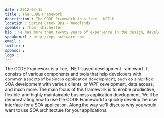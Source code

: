 ```yaml
---
date : 2012-03-15
title : The CODE Framework
description : The CODE Framework is a free, .NET-b
location : Spring Creek BBQ - Woodlands
speaker : Thom  Chichester
bio : He has more than twenty years of experience in the design, development, implementation, documentation and maintenance of client-server and monolithic database applications using both procedural and object-oriented languages and design methodologies. He has independently designed, developed and implemented more than a dozen database applications. He has provided consulting services to clients in the areas of requirements analysis, system concept development, project planning and system design, development and implementation. Thom is proficient in user interface (UI) and user experience (UX) design. Thom is the leader of the Houston Designers and Developers Special Interest Group (D2SIG) and has given numerous presentations on software related graphic design.
speakerurl : http://eps-software.com
email : 
twitter : 
sponsor : 
logo : 
---
```

The CODE Framework is a free, .NET-based development framework. It consists of various components and tools that help developers with common aspects of business application development, such as simplified SOA development with various clients, or WPF development, data access, and much more. The main focus of this framework is to enable productive, flexible, and highly maintainable business application development. We'll be demonstrating how to use the CODE Framework to quickly develop the user interface for a SOA application. Along the way we'll discuss why you would want to use SOA architecture for your applications.

